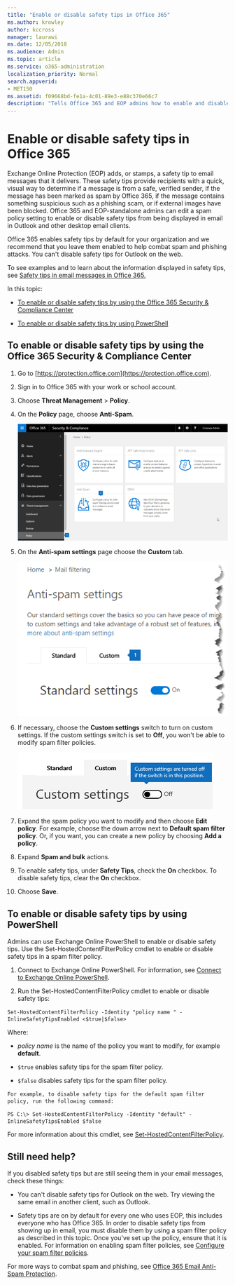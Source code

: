 ```yaml
---
title: "Enable or disable safety tips in Office 365"
ms.author: krowley
author: kccross
manager: laurawi
ms.date: 12/05/2018
ms.audience: Admin
ms.topic: article
ms.service: o365-administration
localization_priority: Normal
search.appverid: 
- MET150
ms.assetid: f09668bd-fe1a-4c01-89e3-e88c370e66c7
description: "Tells Office 365 and EOP admins how to enable and disable safety tips in email messages."
---
```


# Enable or disable safety tips in Office 365

Exchange Online Protection (EOP) adds, or stamps, a safety tip to email messages that it delivers. These safety tips provide recipients with a quick, visual way to determine if a message is from a safe, verified sender, if the message has been marked as spam by Office 365, if the message contains something suspicious such as a phishing scam, or if external images have been blocked. Office 365 and EOP-standalone admins can edit a spam policy setting to enable or disable safety tips from being displayed in email in Outlook and other desktop email clients. 
  
Office 365 enables safety tips by default for your organization and we recommend that you leave them enabled to help combat spam and phishing attacks. You can't disable safety tips for Outlook on the web.
  
To see examples and to learn about the information displayed in safety tips, see [Safety tips in email messages in Office 365.](safety-tips-in-office-365.md)
  
In this topic:
  
- [To enable or disable safety tips by using the Office 365 Security &amp; Compliance Center](enable-or-disable-safety-tips.md#SandCCsafetytip)
    
- [To enable or disable safety tips by using PowerShell](enable-or-disable-safety-tips.md#pshellsafetytip)
    
## To enable or disable safety tips by using the Office 365 Security &amp; Compliance Center
<a name="SandCCsafetytip"> </a>

1. Go to [https://protection.office.com](https://protection.office.com).
    
2. Sign in to Office 365 with your work or school account.
    
3. Choose **Threat Management** \> **Policy**. 
    
4. On the **Policy** page, choose **Anti-Spam**.
    
    ![This screenshot shows how to get to the Anti-spam settings page in the Security &amp; Compliance Center.](media/b8eb2ee3-2eb1-4ea2-b138-f6d7fb2e23de.png)
  
5. On the **Anti-spam settings** page choose the **Custom** tab. 
    
    ![This screenshot shows the location of the Custom tab on the Anti-spam settings page in the Security &amp; Compliance Center.](media/1d688d23-e6f3-4de5-84a7-e8ce31786193.png)
  
6. If necessary, choose the **Custom settings** switch to turn on custom settings. If the custom settings switch is set to **Off**, you won't be able to modify spam filter policies.
    
    ![This screenshot shows custom anti-spam filter policy settings turned off.](media/94f900ad-b556-4a31-a3ac-acfcd72e71b8.png)
  
7. Expand the spam policy you want to modify and then choose **Edit policy**. For example, choose the down arrow next to **Default spam filter policy**. Or, if you want, you can create a new policy by choosing **Add a policy**.
    
8. Expand **Spam and bulk** actions. 
    
9. To enable safety tips, under **Safety Tips**, check the **On** checkbox. To disable safety tips, clear the **On** checkbox. 
    
10. Choose **Save**.
    
## To enable or disable safety tips by using PowerShell
<a name="pshellsafetytip"> </a>

Admins can use Exchange Online PowerShell to enable or disable safety tips. Use the Set-HostedContentFilterPolicy cmdlet to enable or disable safety tips in a spam filter policy.
  
1. Connect to Exchange Online PowerShell. For information, see [Connect to Exchange Online PowerShell](http://go.microsoft.com/fwlink/p/?LinkId=396554).
    
2. Run the Set-HostedContentFilterPolicy cmdlet to enable or disable safety tips:
    
  ```
  Set-HostedContentFilterPolicy -Identity "policy name " -InlineSafetyTipsEnabled <$true|$false>
  ```

Where:
    
  -  *policy name*  is the name of the policy you want to modify, for example **default**.
    
  -  `$true` enables safety tips for the spam filter policy. 
    
  -  `$false` disables safety tips for the spam filter policy. 
    
    For example, to disable safety tips for the default spam filter policy, run the following command:
    
  ```
  PS C:\> Set-HostedContentFilterPolicy -Identity "default" -InlineSafetyTipsEnabled $false
  ```

For more information about this cmdlet, see [Set-HostedContentFilterPolicy](https://technet.microsoft.com/library/jj200781.aspx).
    
## Still need help?
<a name="pshellsafetytip"> </a>

If you disabled safety tips but are still seeing them in your email messages, check these things:
  
- You can't disable safety tips for Outlook on the web. Try viewing the same email in another client, such as Outlook.
    
- Safety tips are on by default for every one who uses EOP, this includes everyone who has Office 365. In order to disable safety tips from showing up in email, you must disable them by using a spam filter policy as described in this topic. Once you've set up the policy, ensure that it is enabled. For information on enabling spam filter policies, see [Configure your spam filter policies](https://technet.microsoft.com/library/jj200684.aspx).
    
For more ways to combat spam and phishing, see [Office 365 Email Anti-Spam Protection](anti-spam-protection.md).
  

